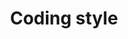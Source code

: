 ---
lang: en
layout: doc
permalink: /doc/coding-style/
redirect_from:
- /en/doc/coding-style/
- /doc/CodingStyle/
- /wiki/CodingStyle/
- /trac/wiki/CodingStyle/
redirect_to: https://qubes-doc-rst.readthedocs.io/en/latest/developer/code/coding-style.html
ref: 53
title: Coding style
---